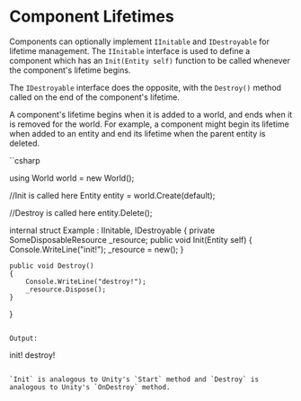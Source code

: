# Component Lifetimes

Components can optionally implement `IInitable` and `IDestroyable` for lifetime management. The `IInitable` interface is used to define a component which has an `Init(Entity self)` function to be called whenever the component's lifetime begins.

The `IDestroyable` interface does the opposite, with the `Destroy()` method called on the end of the component's lifetime.

A component's lifetime begins when it is added to a world, and ends when it is removed for the world. For example, a component might begin its lifetime when added to an entity and end its lifetime when the parent entity is deleted.


``csharp

using World world = new World();

//Init is called here
Entity entity = world.Create<Example>(default);

//Destroy is called here
entity.Delete();

internal struct Example : IInitable, IDestroyable
{
    private SomeDisposableResource _resource;
    public void Init(Entity self)
    {
        Console.WriteLine("init!");
        _resource = new();
    }

    public void Destroy()
    {
        Console.WriteLine("destroy!");
        _resource.Dispose();
    }
}
```

Output:
```
init!
destroy!
```

`Init` is analogous to Unity's `Start` method and `Destroy` is analogous to Unity's `OnDestroy` method.